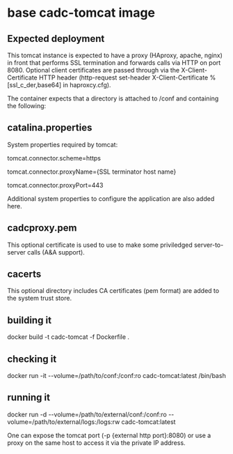 # base cadc-tomcat image

## Expected deployment
This tomcat instance is expected to have a proxy (HAproxy, apache, nginx) in front that performs
SSL termination and forwards calls via HTTP on port 8080. Optional client certificates are passed through 
via the X-Client-Certificate HTTP header (http-request set-header X-Client-Certificate %[ssl_c_der,base64]
in haproxcy.cfg).

The container expects that a directory is attached to /conf and containing the following:

## catalina.properties
System properties required by tomcat:

tomcat.connector.scheme=https

tomcat.connector.proxyName={SSL terminator host name}

tomcat.connector.proxyPort=443

Additional system properties to configure the application are also added here.

## cadcproxy.pem 
This optional certificate is used to use to make some priviledged server-to-server calls (A&A support).

## cacerts
This optional directory includes CA certificates (pem format) are added to the system trust store.

## building it
docker build -t cadc-tomcat -f Dockerfile .

## checking it
docker run -it --volume=/path/to/conf:/conf:ro cadc-tomcat:latest /bin/bash

## running it
docker run -d --volume=/path/to/external/conf:/conf:ro --volume=/path/to/external/logs:/logs:rw cadc-tomcat:latest

One can expose the tomcat port (-p {external http port}:8080) or use a proxy on the same host to access it via 
the private IP address. 

